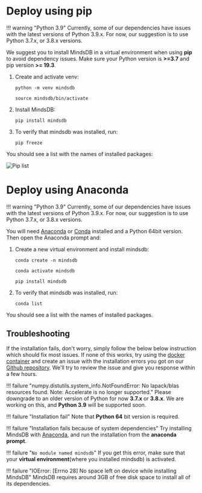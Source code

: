 # Deploy using pip

!!! warning "Python 3.9"
    Currently, some of our dependencies have issues with the latest versions of Python 3.9.x. For now, our suggestion is to use Python 3.7.x, or 3.8.x versions.
    
We suggest you to install MindsDB in a virtual environment when using **pip** to avoid dependency issues. Make sure your Python version is **>=3.7** and pip version **>= 19.3**.

1. Create and activate venv:

    ```
    python -m venv mindsdb
    ```

    ```
    source mindsdb/bin/activate
    ```

2. Install MindsDB:

    ```
    pip install mindsdb
    ```

3. To verify that mindsdb was installed, run:

    ```
    pip freeze
    ```

You should see a list with the names of installed packages:

![Pip list](/assets/pipfreeze.png)

# Deploy using Anaconda

!!! warning "Python 3.9"
    Currently, some of our dependencies have issues with the latest versions of Python 3.9.x. For now, our suggestion is to use Python 3.7.x, or 3.8.x versions.

You will need <a href="https://www.anaconda.com/products/individual" target="_blank">Anaconda</a> or <a href="https://conda.io/projects/conda/en/latest/index.html" target="_blank">Conda</a> installed and a Python 64bit version. Then open the Anaconda prompt and:

1. Create a new virtual environment and install mindsdb:

    ```
    conda create -n mindsdb
    ```

    ```
    conda activate mindsdb
    ```

    ```
    pip install mindsdb
    ```

2. To verify that mindsdb was installed, run:

    ```
    conda list
    ```

You should see a list with the names of installed packages.

## Troubleshooting

If the installation fails, don't worry, simply follow the below below instruction which should fix most issues. If none of this works, try using the [docker container]() and create an issue with the installation errors you got on our [Github repository](https://github.com/mindsdb/mindsdb/issues). We'll try to review the issue and give you response within a few hours.


!!! failure "numpy.distutils.system_info.NotFoundError: No lapack/blas resources found. Note: Accelerate is no longer supported." 
    Please downgrade to an older version of Python for now **3.7.x** or **3.8.x**. We are working on this, and **Python 3.9** will be supported soon.

!!! failure "Installation fail"
    Note that **Python 64** bit version is required.

!!! failure "Installation fails because of system dependencies"
    Try installing MindsDB with [Anaconda](https://www.anaconda.com/products/individual), and run the installation from the **anaconda prompt**.

!!! failure "`No module named mindsdb`"
    If you get this error, make sure that your **virtual environment**(where you installed mindsdb) is activated.

!!! failure "IOError: [Errno 28] No space left on device while installing MindsDB"
    MindsDB requires around 3GB of free disk space to install all of its dependencies.
  


